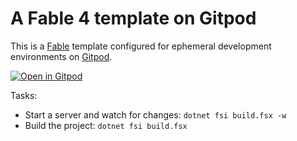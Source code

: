 # A Fable 4 template on Gitpod

This is a [Fable](https://fable.io/) template configured for ephemeral development environments on [Gitpod](https://www.gitpod.io/).

[![Open in Gitpod](https://gitpod.io/button/open-in-gitpod.svg)](https://gitpod.io/#https://github.com/MangelMaxime/template-gitpod-fable-4-vite-react)

Tasks:

- Start a server and watch for changes: `dotnet fsi build.fsx -w`
- Build the project: `dotnet fsi build.fsx`
